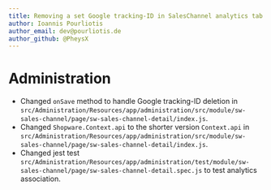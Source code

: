```yaml
---
title: Removing a set Google tracking-ID in SalesChannel analytics tab
author: Ioannis Pourliotis
author_email: dev@pourliotis.de
author_github: @PheysX
---
```

# Administration
* Changed `onSave` method to handle Google tracking-ID deletion in `src/Administration/Resources/app/administration/src/module/sw-sales-channel/page/sw-sales-channel-detail/index.js`.
* Changed `Shopware.Context.api` to the shorter version `Context.api` in `src/Administration/Resources/app/administration/src/module/sw-sales-channel/page/sw-sales-channel-detail/index.js`.
* Changed jest test `src/Administration/Resources/app/administration/test/module/sw-sales-channel/page/sw-sales-channel-detail.spec.js` to test analytics association.
